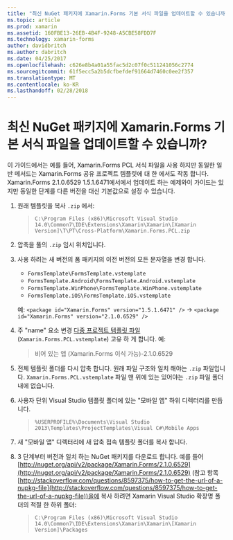 ```yaml
---
title: "최신 NuGet 패키지에 Xamarin.Forms 기본 서식 파일을 업데이트할 수 있습니까?"
ms.topic: article
ms.prod: xamarin
ms.assetid: 160FBE13-26EB-4B4F-9248-A5CBE58FDD7F
ms.technology: xamarin-forms
author: davidbritch
ms.author: dabritch
ms.date: 04/25/2017
ms.openlocfilehash: c626e8b4a01a55fac5d2c07f0c511241056c2774
ms.sourcegitcommit: 61f5ecc5a2b5dcfbefdef91664d7460c0ee2f357
ms.translationtype: MT
ms.contentlocale: ko-KR
ms.lasthandoff: 02/28/2018
---
```

# <a name="can-i-update-the-xamarinforms-default-template-to-a-newer-nuget-package"></a>최신 NuGet 패키지에 Xamarin.Forms 기본 서식 파일을 업데이트할 수 있습니까?

이 가이드에서는 예를 들어, Xamarin.Forms PCL 서식 파일을 사용 하지만 동일한 일반 메서드는 Xamarin.Forms 공유 프로젝트 템플릿에 대 한 에서도 작동 합니다. Xamarin.Forms 2.1.0.6529 1.5.1.6471에서에서 업데이트 하는 예제와이 가이드는 있지만 동일한 단계를 다른 버전을 대신 기본값으로 설정 수 있습니다.

1.  원래 템플릿을 복사 `.zip` 에서:

    > `C:\Program Files (x86)\Microsoft Visual Studio 14.0\Common7\IDE\Extensions\Xamarin\Xamarin\[Xamarin Version]\T\PT\Cross-Platform\Xamarin.Forms.PCL.zip`

2.  압축을 풀의 `.zip` 임시 위치입니다.

3.  사용 하려는 새 버전의 폼 패키지의 이전 버전의 모든 문자열을 변경 합니다.
    *   `FormsTemplate\FormsTemplate.vstemplate`
    *   `FormsTemplate.Android\FormsTemplate.Android.vstemplate`
    *   `FormsTemplate.WinPhone\FormsTemplate.WinPhone.vstemplate`
    *   `FormsTemplate.iOS\FormsTemplate.iOS.vstemplate`

    예: `<package id="Xamarin.Forms" version="1.5.1.6471" />` -> `<package id="Xamarin.Forms" version="2.1.0.6529" />`

4.  주 "name" 요소 변경 [다중 프로젝트 템플릿 파일](http://msdn.microsoft.com/library/ms185308.aspx) (`Xamarin.Forms.PCL.vstemplate`) 고유 하 게 합니다. 예:
    > <Name>비어 있는 앱 (Xamarin.Forms 이식 가능)-2.1.0.6529</Name>

5.  전체 템플릿 폴더를 다시 압축 합니다. 원래 파일 구조와 일치 해야는 `.zip` 파일입니다. `Xamarin.Forms.PCL.vstemplate` 파일 맨 위에 있는 있어야는 `.zip` 파일 폴더 내에 없습니다.

6.  사용자 단위 Visual Studio 템플릿 폴더에 있는 "모바일 앱" 하위 디렉터리를 만듭니다.
    > `%USERPROFILE%\Documents\Visual Studio 2013\Templates\ProjectTemplates\Visual C#\Mobile Apps`

7.  새 "모바일 앱" 디렉터리에 새 압축 접속 템플릿 폴더를 복사 합니다.

8.  3 단계부터 버전과 일치 하는 NuGet 패키지를 다운로드 합니다. 예를 들어 [http://nuget.org/api/v2/package/Xamarin.Forms/2.1.0.6529](http://nuget.org/api/v2/package/Xamarin.Forms/2.1.0.6529) (참고 항목 [http://stackoverflow.com/questions/8597375/how-to-get-the-url-of-a-nupkg-file](http://stackoverflow.com/questions/8597375/how-to-get-the-url-of-a-nupkg-file))을에 복사 하려면 Xamarin Visual Studio 확장명 폴더의 적절 한 하위 폴더:
    > `C:\Program Files (x86)\Microsoft Visual Studio 14.0\Common7\IDE\Extensions\Xamarin\Xamarin\[Xamarin Version]\Packages`
